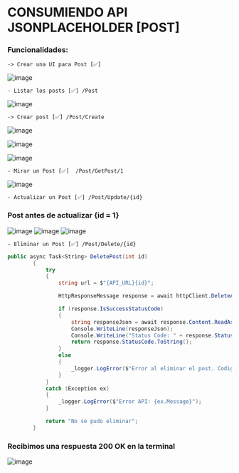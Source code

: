 # CONSUMIENDO API JSONPLACEHOLDER [POST]

### Funcionalidades:
```
-> Crear una UI para Post [✅]
```
![image](https://github.com/xZeroAM/jsonplaceholder-api/assets/91385164/9c3ade78-5610-45e2-8c86-6457ec932b34)

```
- Listar los posts [✅] /Post
```
![image](https://github.com/xZeroAM/jsonplaceholder-api/assets/91385164/d8f7ea69-bc4c-4dd9-9317-5f75af37b599)

```
-> Crear post [✅] /Post/Create
```
![image](https://github.com/xZeroAM/jsonplaceholder-api/assets/91385164/0d7a58a0-9672-4e2c-b1cd-702defef6740)

![image](https://github.com/xZeroAM/jsonplaceholder-api/assets/91385164/350ea3da-a775-4c54-bf5d-3dcc4a0ccd6e)

![image](https://github.com/xZeroAM/jsonplaceholder-api/assets/91385164/77943b01-38aa-4b8e-b69c-a331959cd277)
```
- Mirar un Post [✅]  /Post/GetPost/1
```
![image](https://github.com/xZeroAM/jsonplaceholder-api/assets/91385164/2e5d0e04-7ece-41b0-80d0-90e2ce71a783)
```
- Actualizar un Post [✅] /Post/Update/{id}
```
  ### Post antes de actualizar {id = 1}
![image](https://github.com/xZeroAM/jsonplaceholder-api/assets/91385164/1e82bbce-c71a-4f97-adbe-1dc2f3641ecd)
![image](https://github.com/xZeroAM/jsonplaceholder-api/assets/91385164/ef5bd254-ff31-4e8c-989a-7826268b69a6)
![image](https://github.com/xZeroAM/jsonplaceholder-api/assets/91385164/957d27f9-e03d-4881-9b0a-6ce7c6f0be6e)

```
- Eliminar un Post [✅] /Post/Delete/{id}
```
``` C#
public async Task<String> DeletePost(int id)
        {
            try
            {
                string url = $"{API_URL}{id}";

                HttpResponseMessage response = await httpClient.DeleteAsync(url);

                if (response.IsSuccessStatusCode)
                {
                    string responseJson = await response.Content.ReadAsStringAsync();
                    Console.WriteLine(responseJson);
                    Console.WriteLine("Status Code: " + response.StatusCode);
                    return response.StatusCode.ToString();
                }
                else
                {
                    _logger.LogError($"Error al eliminar el post. Codigo: {response.StatusCode}");
                }
            }
            catch (Exception ex)
            {
                _logger.LogError($"Error API: {ex.Message}");
            }

            return "No se pudo eliminar";
        }
```

### Recibimos una respuesta 200 OK en la terminal
![image](https://github.com/xZeroAM/jsonplaceholder-api/assets/91385164/6bbd87d9-2fcb-4096-913b-10fa91b416b7)
